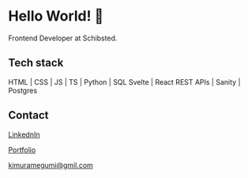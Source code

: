 # Hello World! 👋

Frontend Developer at Schibsted. 

## Tech stack

HTML | CSS | JS | TS | Python | SQL
Svelte | React 
REST APIs | Sanity | Postgres


## Contact
[LinkednIn](https://www.linkedin.com/in/kimuramegumi/) 

[Portfolio]([https://home.megumi.no](https://megumi-portfolio.vercel.app/))

kimuramegumi@gmil.com




<!--
**MegumiKim/MegumiKim** is a ✨ _special_ ✨ repository because its `README.md` (this file) appears on your GitHub profile.

Here are some ideas to get you started:

- 🔭 I’m currently working on my personal mini projects.
Blog page: https://funny-boba-e7553f.netlify.app/

- 🌱 I’m currently learning Frontend Development at Noroff.

- 👯 I’m looking to collaborate on 
- 🤔 I’m looking for help with ...
- 💬 Ask me about ...
- 📫 How to reach me: 
https://www.linkedin.com/in/kimuramegumi/

- ⚡ Fun fact: I'm a capoeira martial artist :muscle:
-->
